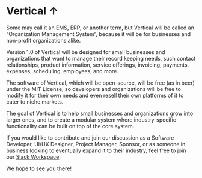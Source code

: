 # Vertical ↑

Some may call it an EMS, ERP, or another term, but Vertical will be called an “Organization Management System”, because it will be for businesses and non-profit organizations alike. 

Version 1.0 of Vertical will be designed for small businesses and organizations that want to manage their record keeping needs, such contact relationships, product information, service offerings, invoicing, payments, expenses, scheduling, employees, and more.     

The software of Vertical, which will be open-source, will be free (as in beer) under the MIT License, so developers and organizations will be free to modify it for their own needs and even resell their own platforms of it to cater to niche markets.

The goal of Vertical is to help small businesses and organizations grow into larger ones, and to create a modular system where industry-specific functionality can be built on top of the core system.


If you would like to contribute and join our discussion as a Software Developer, UI/UX Designer, Project Manager, Sponsor, or as someone in business looking to eventually expand it to their industry, feel free to join our [Slack Workspace](https://join.slack.com/t/verticalcrew/shared_invite/enQtOTM0Nzc4NzQwNzY4LTJlNzUyOThiMTZlNzIyYTBhOWI0Zjc2NzliZGY0N2FmMDRhYmYxZTQwN2ZhYjYwYjQ1MmI1MjMwNDA0Nzc1ODA).

We hope to see you there!
